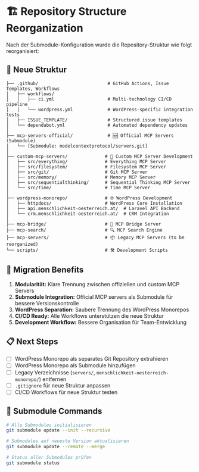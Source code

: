 # 🏗️ Repository Structure Reorganization

Nach der Submodule-Konfiguration wurde die Repository-Struktur wie folgt reorganisiert:

## 📁 Neue Struktur

```
├── .github/                          # GitHub Actions, Issue Templates, Workflows
│   ├── workflows/
│   │   ├── ci.yml                    # Multi-technology CI/CD pipeline
│   │   └── wordpress.yml             # WordPress-specific integration tests
│   ├── ISSUE_TEMPLATE/               # Structured issue templates
│   └── dependabot.yml                # Automated dependency updates
│
├── mcp-servers-official/             # 🆕 Official MCP Servers (Submodule)
│   └── [Submodule: modelcontextprotocol/servers.git]
│
├── custom-mcp-servers/              # 🔧 Custom MCP Server Development
│   ├── src/everything/              # Everything MCP Server
│   ├── src/filesystem/              # Filesystem MCP Server
│   ├── src/git/                     # Git MCP Server
│   ├── src/memory/                  # Memory MCP Server
│   ├── src/sequentialthinking/      # Sequential Thinking MCP Server
│   └── src/time/                    # Time MCP Server
│
├── wordpress-monorepo/              # 🌐 WordPress Development
│   ├── httpdocs/                    # WordPress Core Installation
│   ├── api.menschlichkeit-oesterreich.at/  # Laravel API Backend
│   └── crm.menschlichkeit-oesterreich.at/  # CRM Integration
│
├── mcp-bridge/                      # 🔗 MCP Bridge Server
├── mcp-search/                      # 🔍 MCP Search Engine
├── mcp-servers/                     # 📦 Legacy MCP Servers (to be reorganized)
└── scripts/                         # 🛠️ Development Scripts
```

## 🚀 Migration Benefits

1. **Modularität:** Klare Trennung zwischen offiziellen und custom MCP Servers
2. **Submodule Integration:** Official MCP servers als Submodule für bessere Versionskontrolle
3. **WordPress Separation:** Saubere Trennung des WordPress Monorepos
4. **CI/CD Ready:** Alle Workflows unterstützen die neue Struktur
5. **Development Workflow:** Bessere Organisation für Team-Entwicklung

## 📋 Next Steps

- [ ] WordPress Monorepo als separates Git Repository extrahieren
- [ ] WordPress Monorepo als Submodule hinzufügen
- [ ] Legacy Verzeichnisse (`servers/`, `menschlichkeit-oesterreich-monorepo/`) entfernen
- [ ] `.gitignore` für neue Struktur anpassen
- [ ] CI/CD Workflows für neue Struktur testen

## 🔄 Submodule Commands

```bash
# Alle Submodules initialisieren
git submodule update --init --recursive

# Submodules auf neueste Version aktualisieren
git submodule update --remote --merge

# Status aller Submodules prüfen
git submodule status
```

